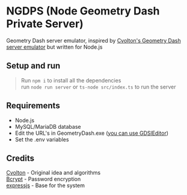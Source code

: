 # NGDPS (**N**ode **G**eometry **D**ash **P**rivate **S**erver)

Geometry Dash server emulator, inspired by [Cvolton's Geometry Dash server emulator](https://github.com/Cvolton/GMDprivateServer) but written for Node.js

## Setup and run
> Run ```npm i``` to install all the dependencies<br> run ```node run server``` or ```ts-node src/index.ts``` to run the server

## Requirements
- Node.js
- MySQL/MariaDB database
- Edit the URL's in GeometryDash.exe ([you can use GDSlEditor](https://github.com/elnexreal/GD-SLEditor))
- Set the .env variables

## Credits

[Cvolton](https://github.com/Cvolton) - Original idea and algorithms<br>
[Bcrypt](https://www.npmjs.com/package/bcrypt) - Password encryption<br>
[expressjs](https://github.com/expressjs) - Base for the system
